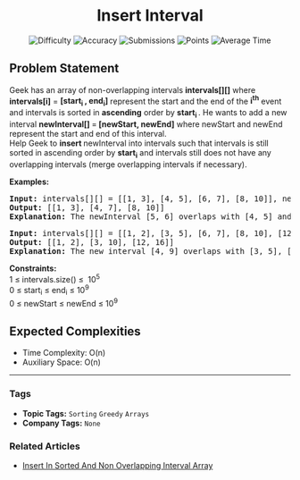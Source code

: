 <h1 align="center">Insert Interval</h1>

<p align="center">
  <img alt="Difficulty" title="Difficulty" src="https://custom-icon-badges.demolab.com/badge/Difficulty: Medium-1F222E?style=for-the-badge&logoColor=white&logo=fire"/>
  <img alt="Accuracy" title="Accuracy" src="https://custom-icon-badges.demolab.com/badge/Accuracy: 50.61%25-1F222E?style=for-the-badge&logoColor=white&logo=target"/>
  <img alt="Submissions" title="Submissions" src="https://custom-icon-badges.demolab.com/badge/Submissions: 52K+-1F222E?style=for-the-badge&logoColor=white&logo=repo"/>
  <img alt="Points" title="Points" src="https://custom-icon-badges.demolab.com/badge/Points: 4-1F222E?style=for-the-badge&logoColor=white&logo=award"/>
  <img alt="Average Time" title="Average Time" src="https://custom-icon-badges.demolab.com/badge/Average%20Time: 30m-1F222E?style=for-the-badge&logoColor=white&logo=clock"/>
</p>

## Problem Statement

Geek has an array of non-overlapping intervals <b>intervals[][]</b> where <b>intervals[i]</b> = <b>[start<sub>i </sub>, end<sub>i</sub>]</b> represent the start and the end of the <b>i<sup>th</sup></b> event and intervals is sorted in <b>ascending</b> order by <b>start<sub>i </sub></b>. He wants to add a new interval <b>newInterval[] </b>=<b> [newStart, newEnd]</b> where newStart and newEnd represent the start and end of this interval.<br>Help Geek to <b>insert </b>newInterval into intervals such that intervals is still sorted in ascending order by <b>start<sub>i</sub></b> and intervals still does not have any overlapping intervals (merge overlapping intervals if necessary).

<b>Examples:</b>

<pre><b>Input: </b>intervals[][] = [[1, 3], [4, 5], [6, 7], [8, 10]], newInterval[] = [5, 6]
<b>Output: </b>[[1, 3], [4, 7], [8, 10]]
<b>Explanation: </b>The newInterval [5, 6] overlaps with [4, 5] and [6, 7]. So, they are merged into one interval [4, 7].
</pre>

<pre><b>Input: </b>intervals[][] = [[1, 2], [3, 5], [6, 7], [8, 10], [12, 16]], newInterval[] = [4, 9]
<b>Output: </b>[[1, 2], [3, 10], [12, 16]]
<b>Explanation: </b>The new interval [4, 9] overlaps with [3, 5], [6, 7] and [8, 10]. So, they are merged into one interval [3, 10].</pre>

<b>Constraints:</b><br>1 ≤ intervals.size() ≤  10<sup>5</sup><br>0 ≤ start<sub>i</sub> ≤ end<sub>i</sub> ≤ 10<sup>9</sup><br>0 ≤ newStart ≤ newEnd ≤ 10<sup>9</sup>

## Expected Complexities
- Time Complexity: O(n)
- Auxiliary Space: O(n)

<hr>

### Tags
- **Topic Tags:** `Sorting` `Greedy` `Arrays`
- **Company Tags:** `None`

### Related Articles
- [Insert In Sorted And Non Overlapping Interval Array](https://www.geeksforgeeks.org/insert-in-sorted-and-non-overlapping-interval-array/)
